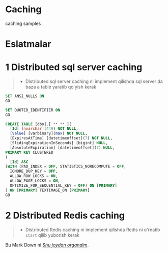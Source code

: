 # Caching
caching samples

# Eslatmalar

# 1 Distributed sql server caching

> - Distributed sql server caching ni implement qilishda sql server da baza a table yaratib qo'yish kerak

```sql
SET ANSI_NULLS ON
GO

SET QUOTED_IDENTIFIER ON
GO

CREATE TABLE [dbo].[ ** ** ](
  [Id] [nvarchar](449) NOT NULL,
  [Value] [varbinary](max) NOT NULL,
  [ExpiresAtTime] [datetimeoffset](7) NOT NULL,
  [SlidingExpirationInSeconds] [bigint] NULL,
  [AbsoluteExpiration] [datetimeoffset](7) NULL,
PRIMARY KEY CLUSTERED 
(
  [Id] ASC
)WITH (PAD_INDEX = OFF, STATISTICS_NORECOMPUTE = OFF, 
  IGNORE_DUP_KEY = OFF, 
  ALLOW_ROW_LOCKS = ON, 
  ALLOW_PAGE_LOCKS = ON, 
  OPTIMIZE_FOR_SEQUENTIAL_KEY = OFF) ON [PRIMARY]
) ON [PRIMARY] TEXTIMAGE_ON [PRIMARY]
GO

```

# 2 Distributed Redis caching

> - Distributed Redis caching ni implement qilishda Redis ni o'rnatib ```start``` qilib yuborish kerak


Bu Mark Down ni *[Shu joydan organdim](https://www.markdownguide.org)*.
